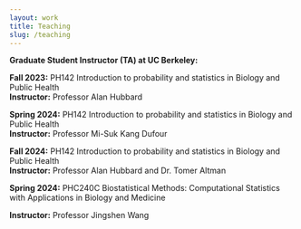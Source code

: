 ```yaml
---
layout: work
title: Teaching
slug: /teaching
---
```


**Graduate Student Instructor (TA) at UC Berkeley:**

**Fall 2023:** PH142 Introduction to probability and statistics in Biology and Public Health  
**Instructor:** Professor Alan Hubbard

**Spring 2024:** PH142 Introduction to probability and statistics in Biology and Public Health  
**Instructor:** Professor Mi-Suk Kang Dufour

**Fall 2024:** PH142 Introduction to probability and statistics in Biology and Public Health  
**Instructor:** Professor Alan Hubbard and Dr. Tomer Altman

**Spring 2024:** PHC240C  Biostatistical Methods: Computational Statistics with Applications in Biology and Medicine 

**Instructor:** Professor Jingshen Wang
